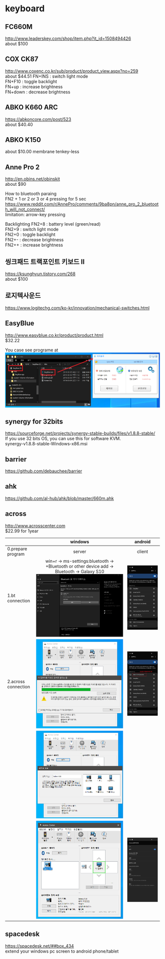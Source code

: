 # keyboard

## FC660M
http://www.leaderskey.com/shop/item.php?it_id=1508494426  
about $100

## COX CK87  
http://www.coxenc.co.kr/sub/product/product_view.aspx?no=259  
about $44.51
FN+INS : switch light mode  
FN+F10 : toggle backlight  
FN+up : increase brightness  
FN+down : decrease brightness  

## ABKO K660 ARC 
https://abkoncore.com/post/523  
about $40.40

## ABKO K150 
about $10.00
membrane tenkey-less

## Anne Pro 2  
http://en.obins.net/obinskit  
about $90

How to bluetooth paraing  
FN2 + 1 or 2 or 3 or 4 pressing for 5 sec    
https://www.reddit.com/r/AnnePro/comments/9ba8pn/anne_pro_2_bluetooth_will_not_connect/  
limitation: arrow-key pressing  

Backlighting
FN2+8 : battery level (green/read)  
FN2+9 : switch light mode  
FN2+0 : toggle backlight  
FN2+- : decrease brightness  
FN2++ : increase brightness  

## 씽크패드 트랙포인트 키보드 II  
https://ksunghyun.tistory.com/268  
about $100  

## 로지텍사운드
https://www.logitechg.com/ko-kr/innovation/mechanical-switches.html  

## EasyBlue  
http://www.easyblue.co.kr/product/product.html  
$32.22

You case see programe at 
![easyblue_program](easyblue.png)


## synergy for 32bits
https://sourceforge.net/projects/synergy-stable-builds/files/v1.8.8-stable/  
If you use 32 bits OS, you can use this for software KVM.  
synergy-v1.8.8-stable-Windows-x86.msi

## barrier
https://github.com/debauchee/barrier  


## ahk
https://github.com/al-hub/ahk/blob/master/660m.ahk  

## across  
http://www.acrosscenter.com  
$22.99 for 1year

||windows|android|
|:---|:---:|:---:|
|0.prepare program|server|client|
|1.bt connection|win+r → ms-settings:bluetooth → +Bluetooth or other device add → Bluetooth → Galaxy S10  ![win_set0](across_windows_bt0.png)|![android_set0](across_android_bt1.jpg)|
|2.across connection|![win_set1](across_windows_bt1.png)|![android_set2](across_android_bt2.jpg)|
||![win_set2](across_windows_bt2.png)||
||![win_set3](across_windows_bt3.png)|![android_set3](across_android_bt3.jpg)|

## spacedesk
https://spacedesk.net/##box_434  
extend your windows pc screen to android phone/tablet
